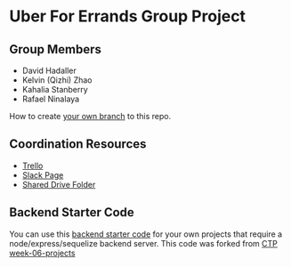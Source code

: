 # Uber For Errands Group Project

## Group Members
- David Hadaller
- Kelvin (Qizhi) Zhao
- Kahalia Stanberry
- Rafael Ninalaya

How to create [your own branch](https://help.github.com/articles/creating-and-deleting-branches-within-your-repository/) to this repo.

## Coordination Resources
- [Trello](https://trello.com/b/6OiOQY0V/uber-for-errands)
- [Slack Page](https://ctp2017.slack.com/messages/G7B1NQ892)
- [Shared Drive Folder](https://drive.google.com/drive/folders/0B3yxyIBtyE7fLUJWel9aVnUxNGs?usp=sharing)

## Backend Starter Code
You can use this [backend starter code](backend-starter-code/) for your own projects that require a node/express/sequelize backend server. This code was forked from [CTP week-06-projects](https://github.com/CUNYTechPrep/week-06-projects)

